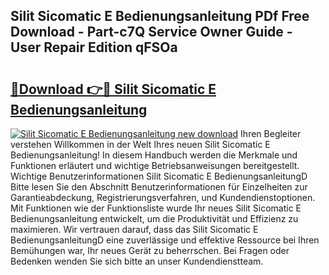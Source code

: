 ## Silit Sicomatic E Bedienungsanleitung PDf Free Download - Part-c7Q Service Owner Guide - User Repair Edition qFSOa

# <h2><a href="http://df685y.blite.top/?on=Silit+Sicomatic+E+Bedienungsanleitung">🔗Download 👉🔴 Silit Sicomatic E Bedienungsanleitung</a></h2>

[![Silit Sicomatic E Bedienungsanleitung new download](https://i.imgur.com/lujVjoI.png)](http://df685y.blite.top/?on=Silit+Sicomatic+E+Bedienungsanleitung)
Ihren Begleiter verstehen Willkommen in der Welt Ihres neuen Silit Sicomatic E Bedienungsanleitung! In diesem Handbuch werden die Merkmale und Funktionen erläutert und wichtige Betriebsanweisungen bereitgestellt. Wichtige Benutzerinformationen Silit Sicomatic E BedienungsanleitungD Bitte lesen Sie den Abschnitt Benutzerinformationen für Einzelheiten zur Garantieabdeckung, Registrierungsverfahren, und Kundendienstoptionen. Mit Funktionen wie der Funktionsliste wurde Ihr neues Silit Sicomatic E Bedienungsanleitung entwickelt, um die Produktivität und Effizienz zu maximieren. Wir vertrauen darauf, dass das Silit Sicomatic E BedienungsanleitungD eine zuverlässige und effektive Ressource bei Ihren Bemühungen war, Ihr neues Gerät zu beherrschen. Bei Fragen oder Bedenken wenden Sie sich bitte an unser Kundendienstteam.
